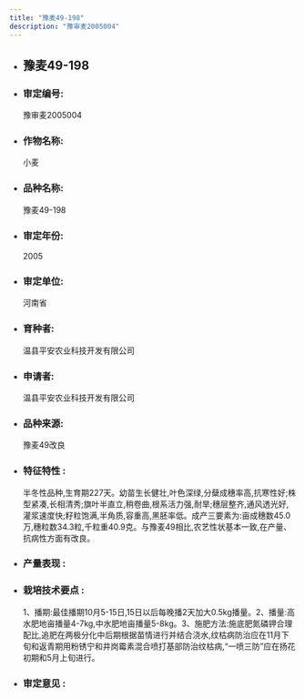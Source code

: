 ```yaml
---
title: "豫麦49-198"
description: "豫审麦2005004"
---
```

* ## 豫麦49-198
* ###  审定编号:  
   豫审麦2005004

*  ### 作物名称:  
   小麦

*   ###  品种名称: 
    豫麦49-198

*   ### 审定年份: 
    2005

*   ### 审定单位:  
    河南省

*   ### 育种者:  
    温县平安农业科技开发有限公司

*   ### 申请者:  
    温县平安农业科技开发有限公司

*   ### 品种来源:  
    豫麦49改良

*   ### 特征特性 : 
    半冬性品种,生育期227天。幼苗生长健壮,叶色深绿,分蘖成穗率高,抗寒性好;株型紧凑,长相清秀;旗叶半直立,稍卷曲,根系活力强,耐旱;穗层整齐,通风透光好,灌浆速度快;籽粒饱满,半角质,容重高,黑胚率低。成产三要素为:亩成穗数45.0万,穗粒数34.3粒,千粒重40.9克。与豫麦49相比,农艺性状基本一致,在产量、抗病性方面有改良。

*   ### 产量表现 : 
    

*   ### 栽培技术要点 : 
    1、播期:最佳播期10月5-15日,15日以后每晚播2天加大0.5kg播量。2、播量:高水肥地亩播量4-7kg,中水肥地亩播量5-8kg。3、施肥方法:施底肥氮磷钾合理配比,追肥在两极分化中后期根据苗情进行并结合浇水,纹枯病防治应在11月下旬和返青期用粉锈宁和井岗霉素混合喷打基部防治纹枯病,“一喷三防”应在扬花初期和5月上旬进行。

*   ### 审定意见 : 
    
